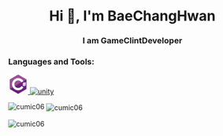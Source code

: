 <h1 align="center">Hi 👋, I'm BaeChangHwan</h1>
<h3 align="center">I am GameClintDeveloper</h3>

<p align="left">
</p>

<h3 align="left">Languages and Tools:</h3>
<p align="left"> <a href="https://www.w3schools.com/cs/" target="_blank" rel="noreferrer"> <img src="https://raw.githubusercontent.com/devicons/devicon/master/icons/csharp/csharp-original.svg" alt="csharp" width="40" height="40"/> </a> <a href="https://unity.com/" target="_blank" rel="noreferrer"> <img src="[[https://www.vectorlogo.zone/logos/unity3d/unity3d-icon.svg](https://velog.velcdn.com/images/5p2rs5/post/15e3b770-bff8-4dba-800d-67168ddbcc61/image.png)](https://yt3.googleusercontent.com/OH1KrHL1dxcVYFJiCW9Q7TgK46xXLClwOLl4g0zf0Pwr-YDGb656jypR2Nvw_6Gy-qkoqcISSw=s176-c-k-c0x00ffffff-no-rj)" alt="unity" width="40" height="40"/> </a> </p>

<p><img align="left" src="https://github-readme-stats.vercel.app/api/top-langs?username=cumic06&show_icons=true&locale=en&layout=compact" alt="cumic06" /></p>

<p>&nbsp;<img align="center" src="https://github-readme-stats.vercel.app/api?username=cumic06&show_icons=true&locale=en" alt="cumic06" /></p>

<p><img align="center" src="https://github-readme-streak-stats.herokuapp.com/?user=cumic06&" alt="cumic06" /></p>
